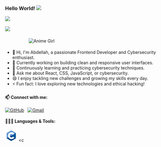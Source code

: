 ### Hello World! <img src="https://github.com/sciencepal/sciencepal/blob/master/assets/Hi.gif" width="29px" />
<!-- استبدلنا الصورة الكبيرة الأولى بهادي -->
![](https://github.com/halfrost/halfrost/blob/master/icons/header_1.png)



![](https://komarev.com/ghpvc/?username=AbdellahAkhssay&label=Profile%20Visits&color=blue&style=for-the-badge)



<!-- هادي هي صورة الأنمي الكبيرة اللي زدتها فقط -->
<img src="https://media.giphy.com/media/3oEjI6SIIHBdRxXI40/giphy.gif" alt="Anime Girl" width="350" style="display: block; margin: 20px auto;" />

- 👋 Hi, I'm Abdellah, a passionate Frontend Developer and Cybersecurity enthusiast.
- 🔭 Currently working on building clean and responsive user interfaces.
- 🌱 Continuously learning and practicing cybersecurity techniques.
- 💬 Ask me about React, CSS, JavaScript, or cybersecurity.
- 😄 I enjoy tackling new challenges and growing my skills every day.
- ⚡ Fun fact: I love exploring new technologies and ethical hacking!

#### 📫 Connect with me:

[![GitHub](https://img.shields.io/badge/GitHub-000?style=flat&logo=github&logoColor=white)](https://github.com/AbdellahAkhssay) &nbsp; 
[![Gmail](https://img.shields.io/badge/Gmail-D14836?style=flat&logo=gmail&logoColor=white)](mailto:abdellah05akhssay@gmail.com)

#### 👨🏻‍💻 Languages & Tools:

<code><img height="40" src="https://raw.githubusercontent.com/github/explore/main/topics/c/c.png"></code>
<c

